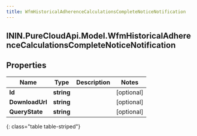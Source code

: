 ```yaml
---
title: WfmHistoricalAdherenceCalculationsCompleteNoticeNotification
---
```

## ININ.PureCloudApi.Model.WfmHistoricalAdherenceCalculationsCompleteNoticeNotification

## Properties

|Name | Type | Description | Notes|
|------------ | ------------- | ------------- | -------------|
| **Id** | **string** |  | [optional] |
| **DownloadUrl** | **string** |  | [optional] |
| **QueryState** | **string** |  | [optional] |
{: class="table table-striped"}


